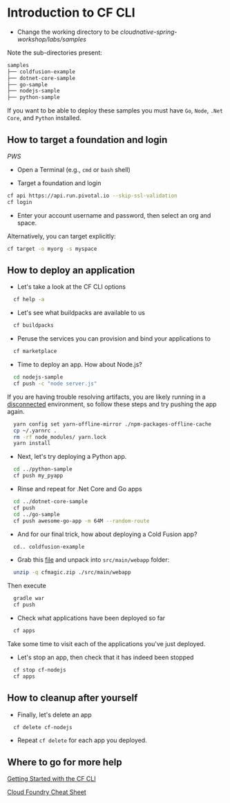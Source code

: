 # Introduction to CF CLI

- Change the working directory to be _cloudnative-spring-workshop/labs/samples_

Note the sub-directories present:

```bash
samples
├── coldfusion-example
├── dotnet-core-sample
├── go-sample
├── nodejs-sample
├── python-sample
```

If you want to be able to deploy these samples you must have `Go`, `Node`, `.Net Core`, and `Python` installed.

## How to target a foundation and login

*PWS*

* Open a Terminal (e.g., `cmd` or `bash` shell)

* Target a foundation and login

```bash
cf api https://api.run.pivotal.io --skip-ssl-validation
cf login
```
* Enter your account username and password, then select an org and space.

Alternatively, you can target explicitly:

```bash
cf target -o myorg -s myspace
```

## How to deploy an application

* Let's take a look at the CF CLI options
```bash
  cf help -a
```
* Let's see what buildpacks are available to us
```bash
  cf buildpacks
```
* Peruse the services you can provision and bind your applications to

```bash
  cf marketplace
```
* Time to deploy an app. How about Node.js?

```bash
  cd nodejs-sample
  cf push -c "node server.js"
```

If you are having trouble resolving artifacts, you are likely running in a [disconnected](https://docs.cloudfoundry.org/buildpacks/node/index.html#yarn_disconnected) environment, so follow these steps and try pushing the app again.

```bash
  yarn config set yarn-offline-mirror ./npm-packages-offline-cache
  cp ~/.yarnrc .
  rm -rf node_modules/ yarn.lock
  yarn install
```
* Next, let's try deploying a Python app.
```bash
  cd ../python-sample
  cf push my_pyapp
```
* Rinse and repeat for .Net Core and Go apps
```bash
  cd ../dotnet-core-sample
  cf push
  cd ../go-sample
  cf push awesome-go-app -m 64M --random-route
```
* And for our final trick, how about deploying a Cold Fusion app?
```bash
  cd.. coldfusion-example
```
* Grab this [file](https://storage.googleapis.com/cphillipson-workshops/devops-workshop/devops-workshop-cfmagic.zip) and unpack into `src/main/webapp` folder:
```bash
  unzip -q cfmagic.zip ./src/main/webapp
```
Then execute
```bash
  gradle war
  cf push
```
* Check what applications have been deployed so far
```bash
  cf apps
```
Take some time to visit each of the applications you've just deployed.

* Let's stop an app, then check that it has indeed been stopped

```bash
  cf stop cf-nodejs
  cf apps
```

## How to cleanup after yourself

* Finally, let's delete an app
```bash
  cf delete cf-nodejs
```
* Repeat `cf delete` for each app you deployed.

## Where to go for more help

[Getting Started with the CF CLI](https://docs.cloudfoundry.org/cf-cli/getting-started.html)

[Cloud Foundry Cheat Sheet](http://www.appservgrid.com/refcards/refcards/dzonerefcards/rc207-010d-cloud-foundry.pdf)
